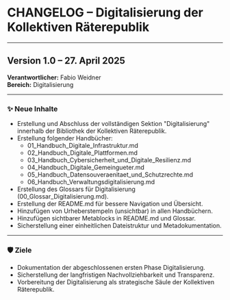 # CHANGELOG – Digitalisierung der Kollektiven Räterepublik

---

## Version 1.0 – 27. April 2025

**Verantwortlicher:** Fabio Weidner  
**Bereich:** Digitalisierung

---

### ✨ Neue Inhalte

- Erstellung und Abschluss der vollständigen Sektion "Digitalisierung" innerhalb der Bibliothek der Kollektiven Räterepublik.
- Erstellung folgender Handbücher:
  - 01_Handbuch_Digitale_Infrastruktur.md
  - 02_Handbuch_Digitale_Plattformen.md
  - 03_Handbuch_Cybersicherheit_und_Digitale_Resilienz.md
  - 04_Handbuch_Digitale_Gemeingueter.md
  - 05_Handbuch_Datensouveraenitaet_und_Schutzrechte.md
  - 06_Handbuch_Verwaltungsdigitalisierung.md
- Erstellung des Glossars für Digitalisierung (00_Glossar_Digitalisierung.md).
- Erstellung der README.md für bessere Navigation und Übersicht.
- Hinzufügen von Urheberstempeln (unsichtbar) in allen Handbüchern.
- Hinzufügen sichtbarer Metablocks in README.md und Glossar.
- Sicherstellung einer einheitlichen Dateistruktur und Metadokumentation.

---

### 🛡️ Ziele

- Dokumentation der abgeschlossenen ersten Phase Digitalisierung.
- Sicherstellung der langfristigen Nachvollziehbarkeit und Transparenz.
- Vorbereitung der Digitalisierung als strategische Säule der Kollektiven Räterepublik.
